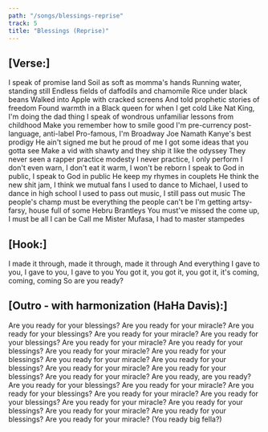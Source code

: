 ```yaml
---
path: "/songs/blessings-reprise"
track: 5
title: "Blessings (Reprise)"
---
```


## [Verse:]
I speak of promise land
Soil as soft as momma's hands
Running water, standing still
Endless fields of daffodils and chamomile
Rice under black beans
Walked into Apple with cracked screens
And told prophetic stories of freedom
Found warmth in a Black queen for when I get cold
Like Nat King, I'm doing the dad thing
I speak of wondrous unfamiliar lessons from childhood
Make you remember how to smile good
I'm pre-currency post-language, anti-label
Pro-famous, I'm Broadway Joe Namath
Kanye's best prodigy
He ain't signed me but he proud of me
I got some ideas that you gotta see
Make a vid with shawty and they ship it like the odyssey
They never seen a rapper practice modesty
I never practice, I only perform
I don't even warn, I don't eat it warm, I won't be reborn
I speak to God in public, I speak to God in public
He keep my rhymes in couplets
He think the new shit jam, I think we mutual fans
I used to dance to Michael, I used to dance in high school
I used to pass out music, I still pass out music
The people's champ must be everything the people can't be
I'm getting artsy-farsy, house full of some Hebru Brantleys
You must've missed the come up, I must be all I can be
Call me Mister Mufasa, I had to master stampedes

## [Hook:]
I made it through, made it through, made it through
And everything I gave to you, I gave to you, I gave to you
You got it, you got it, you got it, it's coming, coming, coming
So are you ready?

## [Outro - with harmonization (HaHa Davis):]
Are you ready for your blessings?
Are you ready for your miracle?
Are you ready for your blessings?
Are you ready for your miracle?
Are you ready for your blessings?
Are you ready for your miracle?
Are you ready for your blessings?
Are you ready for your miracle?
Are you ready for your blessings?
Are you ready for your miracle?
Are you ready for your blessings?
Are you ready for your miracle?
Are you ready for your blessings?
Are you ready for your miracle?
Are you ready, are you ready?
Are you ready for your blessings?
Are you ready for your miracle?
Are you ready for your blessings?
Are you ready for your miracle?
Are you ready for your blessings?
Are you ready for your miracle?
Are you ready for your blessings?
Are you ready for your miracle?
Are you ready for your blessings?
Are you ready for your miracle?
(You ready big fella?)
